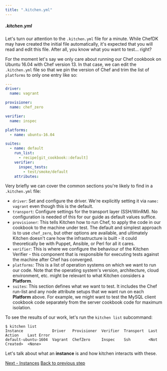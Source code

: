 ```yaml
---
title: ".kitchen.yml"
---
```


##### .kitchen.yml

Let's turn our attention to the `.kitchen.yml` file for a minute. While ChefDK may have created the initial file automatically, it's expected that you will read and edit this file. After all, you know what you want to test... right?

For the moment let's say we only care about running our Chef cookbook on Ubuntu 16.04 with Chef version 13. In that case, we can edit the `.kitchen.yml` file so that we pin the version of Chef and trim the list of `platforms` to only one entry like so:

~~~yaml
---
driver:
  name: vagrant

provisioner:
  name: chef_zero

verifier:
  name: inspec

platforms:
  - name: ubuntu-16.04

suites:
  - name: default
    run_list:
      - recipe[git_cookbook::default]
    verifier:
      inspec_tests:
        - test/smoke/default
    attributes:
~~~

Very briefly we can cover the common sections you're likely to find in a `.kitchen.yml` file:

* `driver`: Set and configure the driver. We're explicitly setting it via `name: vagrant` even though this is the default.
* `transport`: Configure settings for the transport layer (SSH/WinRM). No configuration is needed of this for our guide as default values suffice.
* `provisioner`: This tells Kitchen how to run Chef, to apply the code in our cookbook to the machine under test.  The default and simplest approach is to use `chef_zero`, but other options are available, and ultimately Kitchen doesn't care how the infrastructure is built - it could theoretically be with Puppet, Ansible, or Perl for all it cares.
* `verifier`: This is where we configure the behaviour of the Kitchen Verifier - this component that is responsible for executing tests against the machine after Chef has converged.
* `platforms`: This is a list of operation systems on which we want to run our code. Note that the operating system's version, architecture, cloud environment, etc. might be relevant to what Kitchen considers a **Platform**.
* `suites`: This section defines what we want to test.  It includes the Chef run-list and any node attribute setups that we want run on each **Platform** above. For example, we might want to test the MySQL client cookbook code separately from the server cookbook code for maximum isolation.

To see the results of our work, let's run the `kitchen list` subcommand:

~~~
$ kitchen list
Instance             Driver   Provisioner  Verifier  Transport  Last Action    Last Error
default-ubuntu-1604  Vagrant  ChefZero     Inspec    Ssh        <Not Created>  <None>
~~~

Let's talk about what an **instance** is and how kitchen interacts with these.

<div class="sidebar--footer">
<a class="button primary-cta" href="/docs/getting-started/instances">Next - Instances</a>
<a class="sidebar--footer--back" href="/docs/getting-started/creating-cookbook">Back to previous step</a>
</div>
